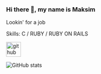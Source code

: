 ### Hi there 👋, my name is Maksim
Lookin' for a job

Skills: C / RUBY / RUBY ON RAILS



[<img src='https://cdn.jsdelivr.net/npm/simple-icons@3.0.1/icons/github.svg' alt='github' height='40'>](https://github.com/kidsalright)  

![GitHub stats](https://github-readme-stats.vercel.app/api?username=kidsalright&show_icons=true&count_private=true)  
